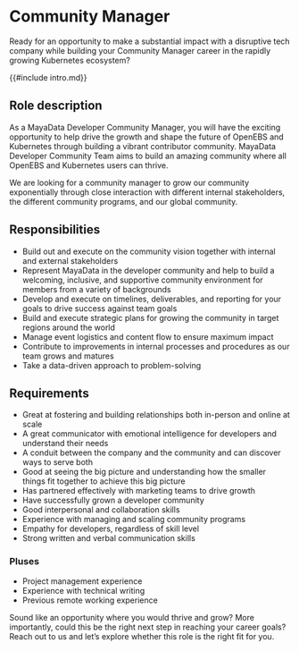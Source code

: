 # Community Manager

Ready for an opportunity to make a substantial impact with a disruptive tech company while building your Community Manager career in the rapidly growing Kubernetes ecosystem?

{{#include intro.md}}

## Role description

As a MayaData Developer Community Manager, you will have the exciting opportunity to help drive the growth and shape the future of OpenEBS and Kubernetes through building 
a vibrant contributor community. MayaData Developer Community Team aims to build an amazing community where all OpenEBS and Kubernetes users can thrive.

We are looking for a community manager to grow our community exponentially through close interaction with different internal stakeholders, the different community programs, 
and our global community.

## Responsibilities

- Build out and execute on the community vision together with internal and external stakeholders
- Represent MayaData in the developer community and help to build a welcoming, inclusive, and supportive community environment for members from a variety of backgrounds
- Develop and execute on timelines, deliverables, and reporting for your goals to drive success against team goals
- Build and execute strategic plans for growing the community in target regions around the world
- Manage event logistics and content flow to ensure maximum impact
- Contribute to improvements in internal processes and procedures as our team grows and matures
- Take a data-driven approach to problem-solving

## Requirements

- Great at fostering and building relationships both in-person and online at scale
- A great communicator with emotional intelligence for developers and understand their needs
- A conduit between the company and the community and can discover ways to serve both
- Good at seeing the big picture and understanding how the smaller things fit together to achieve this big picture
- Has partnered effectively with marketing teams to drive growth
- Have successfully grown a developer community
- Good interpersonal and collaboration skills
- Experience with managing and scaling community programs
- Empathy for developers, regardless of skill level
- Strong written and verbal communication skills

### Pluses
- Project management experience
- Experience with technical writing
- Previous remote working experience

Sound like an opportunity where you would thrive and grow? More importantly, could this be the right next step in reaching your career goals? Reach out to us and let’s explore 
whether this role is the right fit for you.
